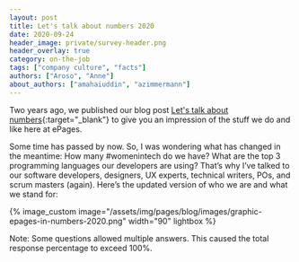 ```yaml
---
layout: post
title: Let's talk about numbers 2020
date: 2020-09-24
header_image: private/survey-header.png
header_overlay: true
category: on-the-job
tags: ["company culture", "facts"]
authors: ["Aroso", "Anne"]
about_authors: ["amahaiuddin", "azimmermann"]
---
```


Two years ago, we published our blog post [Let's talk about numbers](/blog/on-the-job/lets-talk-about-numbers/){:target="_blank"} to give you an impression of the stuff we do and like here at ePages.

Some time has passed by now. So, I was wondering what has changed in the meantime: How many #womenintech do we have? What are the top 3 programming languages our developers are using? That’s why I’ve talked to our software developers, designers, UX experts, technical writers, POs, and scrum masters (again). Here’s the updated version of who we are and what we stand for: 

{% image_custom image="/assets/img/pages/blog/images/graphic-epages-in-numbers-2020.png" width="90" lightbox %}

Note: Some questions allowed multiple answers. This caused the total response percentage to exceed 100%.